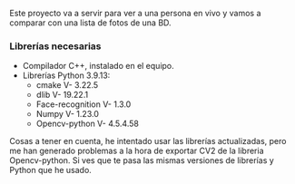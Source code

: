 Este proyecto va a servir para ver a una persona en vivo y vamos a comparar con una lista de 
fotos de una BD.

### Librerías necesarias

- Compilador C++, instalado en el equipo.
- Librerías Python 3.9.13:
  - cmake                V-  3.22.5
  - dlib                 V- 19.22.1
  - Face-recognition     V-  1.3.0
  - Numpy                V-  1.23.0
  - Opencv-python        V-  4.5.4.58

Cosas a tener en cuenta, he intentado usar las librerías actualizadas, pero 
me han generado problemas a la hora de exportar CV2 de la libreria Opencv-python.
Si ves que te pasa las mismas versiones de librerías y Python que he usado.